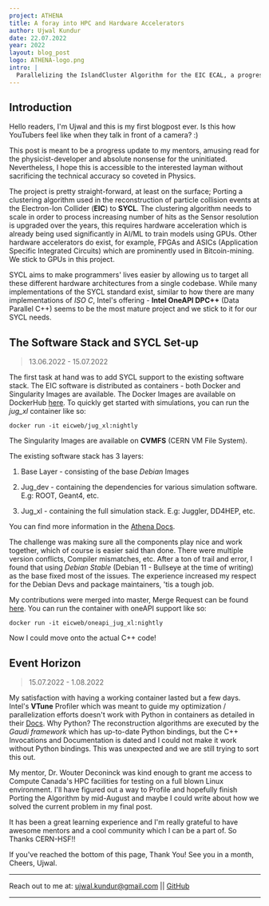 ```yaml
---
project: ATHENA
title: A foray into HPC and Hardware Accelerators
author: Ujwal Kundur
date: 22.07.2022
year: 2022
layout: blog_post
logo: ATHENA-logo.png
intro: |
  Parallelizing the IslandCluster Algorithm for the EIC ECAL, a progress report.
---
```


## Introduction

Hello readers, I'm Ujwal and this is my first blogpost ever. Is this how YouTubers feel like when they talk in front of a camera? :)

This post is meant to be a progress update to my mentors, amusing read for the physicist-developer and absolute nonsense for the uninitiated. Nevertheless, I hope this is accessible to the interested layman without sacrificing the technical accuracy so coveted in Physics.

The project is pretty straight-forward, at least on the surface; Porting a clustering algorithm used in the reconstruction of particle collision events at the Electron-Ion Collider (**EIC**) to **SYCL**.
The clustering algorithm needs to scale in order to process increasing number of hits as the Sensor resolution is upgraded over the years, this requires hardware acceleration which is already being used significantly in AI/ML to train models using GPUs. Other hardware accelerators do exist, for example, FPGAs and ASICs (Application Specific Integrated Circuits) which are prominently used in Bitcoin-mining. We stick to GPUs in this project.

SYCL aims to make programmers' lives easier by allowing us to target all these different hardware architectures from a single codebase. While many implementations of the SYCL standard exist, similar to how there are many implementations of *ISO C*, Intel's offering - **Intel OneAPI DPC++** (Data Parallel C++) seems to be the most mature project and we stick to it for our SYCL needs.

## The Software Stack and SYCL Set-up

> 13.06.2022 - 15.07.2022

The first task at hand was to add SYCL support to the existing software stack. The EIC software is distributed as containers - both Docker and Singularity Images are available.
The Docker Images are available on DockerHub [here](https://hub.docker.com/u/eicweb). To quickly get started with simulations, you can run the *jug_xl* container like so:

``` docker run -it eicweb/jug_xl:nightly ```

The Singularity Images are available on **CVMFS** (CERN VM File System).

The existing software stack has 3 layers:

1) Base Layer - consisting of the base *Debian* Images

2) Jug_dev - containing the dependencies for various simulation software. E.g: ROOT, Geant4, etc.

3) Jug_xl - containing the full simulation stack. E.g: Juggler, DD4HEP, etc.

You can find more information in the [Athena Docs](https://doc.athena-eic.org/en/latest/overview/containers.html).

The challenge was making sure all the components play nice and work together, which of course is easier said than done. There were multiple version conflicts, Compiler mismatches, etc. After a ton of trail and error, I found that using *Debian Stable* (Debian 11 - Bullseye at the time of writing) as the base fixed most of the issues. The experience increased my respect for the Debian Devs and package maintainers, 'tis a tough job.

My contributions were merged into master, Merge Request can be found [here](https://eicweb.phy.anl.gov/containers/eic_container/-/merge_requests/306). You can run the container with oneAPI support like so:

``` docker run -it eicweb/oneapi_jug_xl:nightly ```

Now I could move onto the actual C++ code!

## Event Horizon

> 15.07.2022 - 1.08.2022

My satisfaction with having a working container lasted but a few days. Intel's **VTune** Profiler which was meant to guide my optimization / parallelization efforts doesn't work with Python in containers as detailed in their [Docs](https://www.intel.com/content/www/us/en/develop/documentation/vtune-cookbook/top/configuration-recipes/profiling-in-docker-container.html).
Why Python? The reconstruction algorithms are executed by the *Gaudi framework* which has up-to-date Python bindings, but the C++ Invocations and Documentation is dated and I could not make it work without Python bindings. This was unexpected and we are still trying to sort this out.

My mentor, Dr. Wouter Deconinck was kind enough to grant me access to Compute Canada's HPC facilities for testing on a full blown Linux environment.
I'll have figured out a way to Profile and hopefully finish Porting the Algorithm by mid-August and maybe I could write about how we solved the current problem in my final post.

It has been a great learning experience and I'm really grateful to have awesome mentors and a cool community which I can be a part of. So Thanks CERN-HSF!!

If you've reached the bottom of this page, Thank You! See you in a month,
Cheers,
Ujwal.

---

Reach out to me at: ujwal.kundur@gmail.com \|\| [GitHub](https://github.com/Ajax-Light)

---
